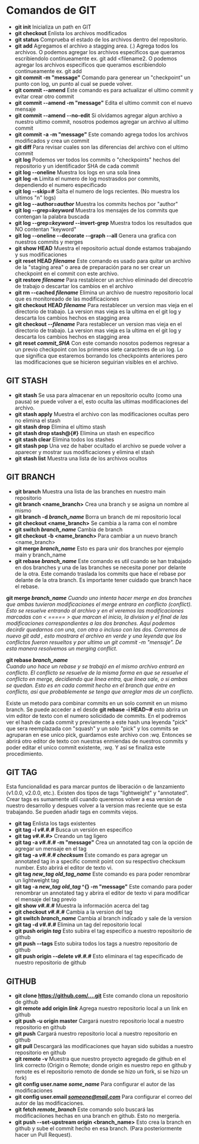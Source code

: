 # Comandos de GIT

+ **git init** 						Inicializa un path en GIT
+ **git checkout**					Enlista los archivos modificados
+ **git status**					Comprueba el estado de los archivos dentro del repositorio.
+ **git add**						Agregamos el archivo a stagging area. (.) Agrega todos los archivos. O podemos agregar los archivos especificos que queramos escribiendolo continueamente ex. git add <filename1> <filename2. O podemos agregar los archivos especificos que queramos escribiendolo continueamente ex. git add <filename1> <filename2>
+ **git commit -m "message"**				Comando para generear un "checkpoint" un punto con log, un punto al cual se puede volver.
+ **git commit --amend**				Este comando es para actualizar el ultimo commit y evitar crear otro commit
+ **git commit --amend -m "message"**			Edita el ultimo commit con el nuevo mensaje
+ **git commit --amend --no-edit**			Si olvidamos agregar algun archivo a nuestro ultimo commit, nosotros podemos agregar un archivo al ultimo commit
+ **git commit -a -m "message"**				Este comando agrega todos los archivos modificados y crea un commit
+ **git diff <filename>**				Para revisar cuales son las diferencias del archivo con el ultimo commit
+ **git log**						Podemos ver todos los commits o "checkpoints" hechos del repositorio y un identificador SHA de cada commit
+ **git log --oneline**					Muestra los logs en una sola linea
+ **git log -n**					Limita el numero de log mostrasdos por commits, dependiendo el numero especificado
+ **git log --skip=*#***				Salta el numero de logs recientes. (No muestra los ultimos "n" logs)
+ **git log --author=*author***				Muestra los commits hechos por "author"
+ **git log --grep=*keyword***				Muestra los mensajes de los commits que contengan la palabra buscada
+ **git log --grep=*keyword* --invert-grep**		Muestra todos los resultados que NO contentan "keyword"
+ **git log --oneline --decorate --graph --all**	Genera una grafica con nuestros commits y merges
+ **git show HEAD**					Muestra el repositorio actual donde estamos trabajando y sus modificaciones
+ **git reset HEAD *filename***				Este comando es usado para quitar un archivo de la "staging area" o area de preparación para no ser crear un checkpoint en el commit con este archivo.
+ **git restore *filename***				Para restablecer un archivo eliminado del direcotrio de trabajo o descartar los cambios en el archivo
+ **git rm --cached *filename***			Elimina un archivo de nuestro repositorio local que es monitoreado de las modificaciones
+ **git checkout HEAD *filename***			Para restablecer un version mas vieja en el directorio de trabajo. La version mas vieja es la ultima en el git log y descarta los cambios hechos en stagging area
+ **git checkout --*filename***				Para restablecer un version mas vieja en el directorio de trabajo. La version mas vieja es la ultima en el git log y descarta los cambios hechos en stagging area
+ **git reset *commit_SHA***				Con este comando nosotos podemos regresar a un previo checkpoint con los primeros siete caracteres de un log. Lo que significa que estaremos borrando los checkpoints anteriores pero las modificaciones que se hicieron seguirian visibles en el archivo.

## GIT STASH
+ **git stash**						Se usa para almacenar en un repositorio oculto (como una pausa) se puede volver a el, esto oculta las ultimas modificaciones del archivo.
+ **git stash apply**					Muestra el archivo con las modificaciones ocultas pero no elimina el stash
+ **git stash drop**					Elimina el ultimo stash
+ **git stash drop stash@{#}**				Elimina un stash en especifico
+ **git stash clear**					Elimina todos los stashes
+ **git stash pop**					Una vez de haber ocultado el archivo se puede volver a aparecer y mostrar sus modificaciones y elimina el stash
+ **git stash list**					Muestra una lista de los archivos ocultos

## GIT BRANCH
+ **git branch**					Muestra una lista de las branches en nuestro main repositorio
+ **git branch <name_branch>**				Crea una branch y se asigna un nombre al mismo
+ **git branch -d *branch_name***			Borra un branch de mi repositorio local
+ **git checkout <name_branch>**			Se cambia a la rama con el nombre
+ **git switch *branch_name***				Cambia de branch
+ **git checkout -b <name_branch>**			Para cambiar a un nuevo branch <name_branch>
+ **git merge *branch_name***				Esto es para unir dos branches por ejemplo main y branch_name
+ **git rebase *branch_name***				Este comando es util cuando se han trabajado en dos branches y una de las branches se necesita poner por delante de la otra. Este comando traslada los commits que hace el rebase por delante de la otra branch. Es importante tener cuidado que branch hace el rebase. 


**git merge *branch_name***	
*Cuando uno intenta hacer merge en dos branches que ambas tuvieron modificaciones el merge entrara en conflicto (conflict). Esto se resuelve entrando al archivo y en el veremos las modificaciones marcadas con < ===== > que marcan el inicio, la division y el final de las modificaciones correspondientes a las dos branches. Aquí podemos decirdir quedarnos con una, con otra o incluso con las dos. Corremos de nuevo git add <filename>, esto mostrara el archivo en verde y una leyenda que los conflictos fueron resueltos y por ultimo un git commit -m "mensaje". De esta manera resolvemos un merging conflict.*

**git rebase *branch_name***	
*Cuando uno hace un rebase y se trabajó en el mismo archivo entrará en conflicto. El conflicto se resuelve de la misma forma en que se resuelve el conflicto en merge, decidiendo que linea entra, que linea sale, o si ambas se quedan. Esto es en cada commit hecho en el branch que entre en conflicto, así que probablemente se tenga que arreglar mas de un conflicto.*

Existe un metodo para combinar commits en un solo commit en un mismo branch. Se puede acceder a el desde **git rebase -i HEAD~#** esto abrira un vim editor de texto con el numero solicidado de commits. En el podremos ver el hash de cada commit y previamente a este hash una leyenda "pick" que sera reemplazada con "squash" y un solo "pick" y los commits se agruparan en ese unico pick, guardamos este archivo con *:wq*. Entonces se abrirá otro editor de texto con nuestras enmiendas de nuestros commits y poder editar el unico commit existente, *:wq*. Y así se finaliza este procedimiento.


## GIT TAG
Esta funcionalidad es para marcar puntos de liberación o de lanzamiento (v1.0.0, v2.0.0, etc.). Existen dos tipos de tags "lightweight" y "annotated". Crear tags es sumamente util cuando queremos volver a esa version de nuestro desarrollo y despues volver a la version mas reciente que se esta trabajando. Se pueden añadir tags en commits viejos.
+ **git tag**						Enlista los tags existentes
+ **git tag -l *v#.#.#***				Busca un versión en especifico
+ **git tag *v#.#.#>***					Creando un tag ligero
+ **git tag -a *v#.#.#* -m "message"**			Crea un annotated tag con la opción de agregar un mensaje en el tag
+ **git tag -a *v#.#.# checksum***			Este comando es para agregar un annotated tag in a specific commit point con su respectivo checksum number. Esto abrirá el editor de texto vi.
+ **git tag *new_tag old_tag_name***			Este comando es para poder renombrar un lightweight tag
+ **git tag -a *new_tag old_tag* ^{} -m "message"**	Este comando para poder renombrar un annotated tag y abrira el editor de texto vi para modificar el mensaje del tag previo
+ **git show *v#.#.#***					Muestra la información acerca del tag
+ **git checkout *v#.#.#***				Cambia a la version del tag
+ **git switch *branch_name***				Cambia al branch indicado y sale de la version
+ **git tag -d *v#.#.#***				Elimina un tag del repositorio local
+ **git push origin *tag***				Esto subira el tag especifico a nuestro repositorio de github
+ **git push --tags**					Esto subira todos los tags a nuestro repositorio de github
+ **git push origin --delete *v#.#.#***			Esto eliminara el tag especificado de nuestro repositorio de github


## GITHUB
+ **git clone https://github.com/....git**		Este comando clona un repositorio de github
+ **git remote add origin *link***			Agrega nuestro repositorio local a un link en github
+ **git push -u origin master**				Cargará nuestro repositorio local a nuestro repositorio en github
+ **git push**						Cargará nuestro repositorio local a nuestro repositorio en github
+ **git pull**						Descargará las modificaciones que hayan sido subidas a nuestro repositorio en github
+ **git remote -v**					Muestra que nuestro proyecto agregado de github en el link correcto (Origin o Remote; donde origin es nuestro repo en github y remote es el repositorio remoto de donde se hizo un fork, si se hizo un fork)
+ **git config user.name *some_name***			Para configurar el autor de las modificaciones
+ **git config user.email *someone@mail.com***		Para configurar el correo del autor de las modificaciones.
+ **git fetch *remote_branch***				Este comando solo buscará las modificaciiones hechas en una branch en github. Esto no mergeria.
+ **git push --set-upstream origin <branch_name>**		Esto crea la branch en github y sube el commit hecho en esa branch. (Para posteriormente hacer un Pull Request).

